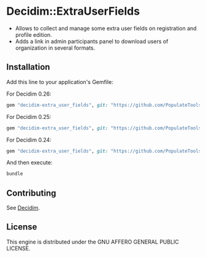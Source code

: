 # Decidim::ExtraUserFields

* Allows to collect and manage some extra user fields on registration and profile edition.
* Adds a link in admin participants panel to download users of organization in several formats.

## Installation

Add this line to your application's Gemfile:

For Decidim 0.26:
```ruby
gem "decidim-extra_user_fields", git: "https://github.com/PopulateTools/decidim-module-extra_user_fields", branch: "release/0.26-stable"
```

For Decidim 0.25:
```ruby
gem "decidim-extra_user_fields", git: "https://github.com/PopulateTools/decidim-module-extra_user_fields", branch: "release/0.25-stable"
```

For Decidim 0.24:
```ruby
gem "decidim-extra_user_fields", git: "https://github.com/PopulateTools/decidim-module-extra_user_fields", branch: "release/0.24-stable"
```

And then execute:

```bash
bundle
```

## Contributing

See [Decidim](https://github.com/decidim/decidim).

## License

This engine is distributed under the GNU AFFERO GENERAL PUBLIC LICENSE.
